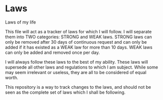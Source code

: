 # Laws
Laws of my life

This file will act as a tracker of laws for which I will follow. I will separate them into TWO categories: STRONG and WEAK laws.
STRONG laws can only be removed after 30 days of continuous request and can only be added if it has existed as a WEAK law for more than 10 days. WEAK laws can only be added and removed once per day.

I will always follow these laws to the best of my ability. These laws will supersede all other laws and regulations to which I am subject. While some may seem irrelevant or useless, they are all to be considered of equal worth.

This repository is a way to track changes to the laws, and should not be seen as the complete set of laws which I shall be following.
